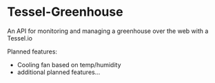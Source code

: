 Tessel-Greenhouse
=================

An API for monitoring and managing a greenhouse over the web with a Tessel.io

Planned features:

 - Cooling fan based on temp/humidity
 - additional planned features...